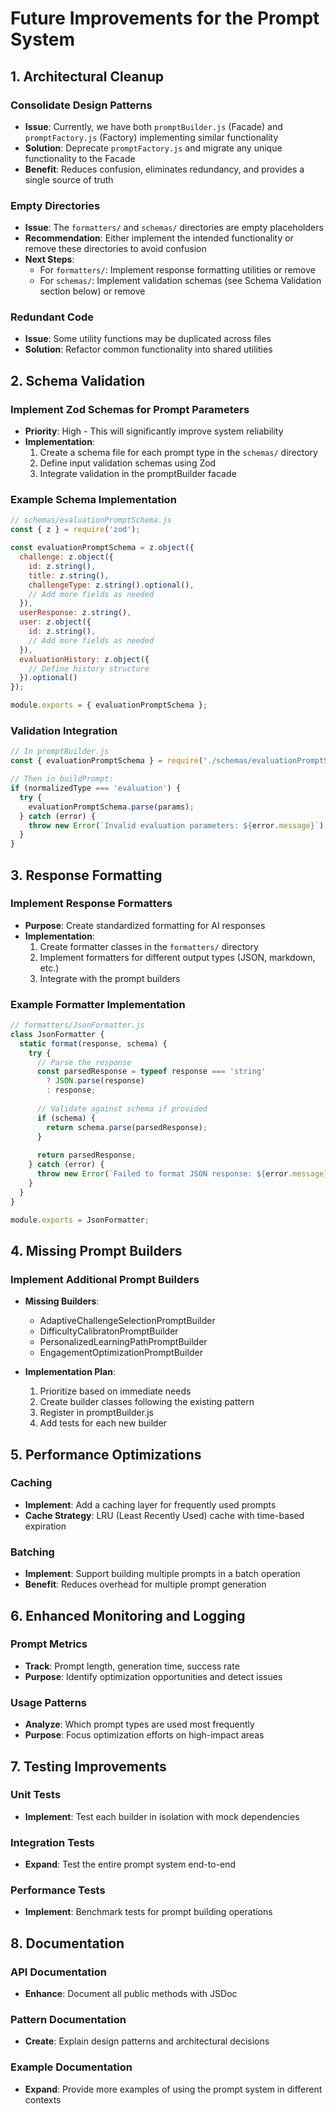 # Future Improvements for the Prompt System

## 1. Architectural Cleanup

### Consolidate Design Patterns
- **Issue**: Currently, we have both `promptBuilder.js` (Facade) and `promptFactory.js` (Factory) implementing similar functionality
- **Solution**: Deprecate `promptFactory.js` and migrate any unique functionality to the Facade
- **Benefit**: Reduces confusion, eliminates redundancy, and provides a single source of truth

### Empty Directories
- **Issue**: The `formatters/` and `schemas/` directories are empty placeholders
- **Recommendation**: Either implement the intended functionality or remove these directories to avoid confusion
- **Next Steps**:
  - For `formatters/`: Implement response formatting utilities or remove
  - For `schemas/`: Implement validation schemas (see Schema Validation section below) or remove

### Redundant Code
- **Issue**: Some utility functions may be duplicated across files
- **Solution**: Refactor common functionality into shared utilities

## 2. Schema Validation

### Implement Zod Schemas for Prompt Parameters
- **Priority**: High - This will significantly improve system reliability
- **Implementation**:
  1. Create a schema file for each prompt type in the `schemas/` directory
  2. Define input validation schemas using Zod
  3. Integrate validation in the promptBuilder facade

### Example Schema Implementation
```javascript
// schemas/evaluationPromptSchema.js
const { z } = require('zod');

const evaluationPromptSchema = z.object({
  challenge: z.object({
    id: z.string(),
    title: z.string(),
    challengeType: z.string().optional(),
    // Add more fields as needed
  }),
  userResponse: z.string(),
  user: z.object({
    id: z.string(),
    // Add more fields as needed
  }),
  evaluationHistory: z.object({
    // Define history structure
  }).optional()
});

module.exports = { evaluationPromptSchema };
```

### Validation Integration
```javascript
// In promptBuilder.js
const { evaluationPromptSchema } = require('./schemas/evaluationPromptSchema');

// Then in buildPrompt:
if (normalizedType === 'evaluation') {
  try {
    evaluationPromptSchema.parse(params);
  } catch (error) {
    throw new Error(`Invalid evaluation parameters: ${error.message}`);
  }
}
```

## 3. Response Formatting

### Implement Response Formatters
- **Purpose**: Create standardized formatting for AI responses
- **Implementation**:
  1. Create formatter classes in the `formatters/` directory
  2. Implement formatters for different output types (JSON, markdown, etc.)
  3. Integrate with the prompt builders

### Example Formatter Implementation
```javascript
// formatters/JsonFormatter.js
class JsonFormatter {
  static format(response, schema) {
    try {
      // Parse the response
      const parsedResponse = typeof response === 'string' 
        ? JSON.parse(response) 
        : response;
      
      // Validate against schema if provided
      if (schema) {
        return schema.parse(parsedResponse);
      }
      
      return parsedResponse;
    } catch (error) {
      throw new Error(`Failed to format JSON response: ${error.message}`);
    }
  }
}

module.exports = JsonFormatter;
```

## 4. Missing Prompt Builders

### Implement Additional Prompt Builders
- **Missing Builders**:
  - AdaptiveChallengeSelectionPromptBuilder
  - DifficultyCalibratonPromptBuilder
  - PersonalizedLearningPathPromptBuilder
  - EngagementOptimizationPromptBuilder

- **Implementation Plan**:
  1. Prioritize based on immediate needs
  2. Create builder classes following the existing pattern
  3. Register in promptBuilder.js
  4. Add tests for each new builder

## 5. Performance Optimizations

### Caching
- **Implement**: Add a caching layer for frequently used prompts
- **Cache Strategy**: LRU (Least Recently Used) cache with time-based expiration

### Batching
- **Implement**: Support building multiple prompts in a batch operation
- **Benefit**: Reduces overhead for multiple prompt generation

## 6. Enhanced Monitoring and Logging

### Prompt Metrics
- **Track**: Prompt length, generation time, success rate
- **Purpose**: Identify optimization opportunities and detect issues

### Usage Patterns
- **Analyze**: Which prompt types are used most frequently
- **Purpose**: Focus optimization efforts on high-impact areas

## 7. Testing Improvements

### Unit Tests
- **Implement**: Test each builder in isolation with mock dependencies

### Integration Tests
- **Expand**: Test the entire prompt system end-to-end

### Performance Tests
- **Implement**: Benchmark tests for prompt building operations

## 8. Documentation

### API Documentation
- **Enhance**: Document all public methods with JSDoc

### Pattern Documentation
- **Create**: Explain design patterns and architectural decisions

### Example Documentation
- **Expand**: Provide more examples of using the prompt system in different contexts 